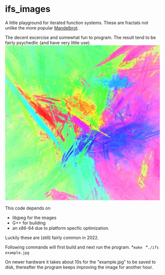 # ifs_images
A little playground for iterated function systems. These
are fractals not unlike the more popular [Mandelbrot](https://en.wikipedia.org/wiki/Mandelbrot_set).

The decent excercise and somewhat fun to program. The result
tend to be fairly psychedlic (and have very little use).
![example_image](examples/example_1.jpg)


This code depends on 
* libjpeg for the images
* G++ for building
* an x86-64 due to platform specfic optimization.

Luckily these are (still) fairly common in 2022.

Following commands will first build and next run the program.
*`make `
*`./ifs example.jpg`


On newer hardware it takes about 10s for the "example.jpg" to be 
saved to disk, thereafter the program keeps improving the image 
for another hour.
